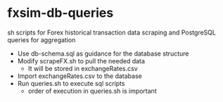 # fxsim-db-queries
sh scripts for Forex historical transaction data scraping and PostgreSQL queries for aggregation

- Use db-schema.sql as guidance for the database structure
- Modify scrapeFX.sh to pull the needed data
  - It will be stored in exchangeRates.csv
- Import exchangeRates.csv to the database
- Run queries.sh to execute sql scripts 
  - order of execution in queries.sh is important
